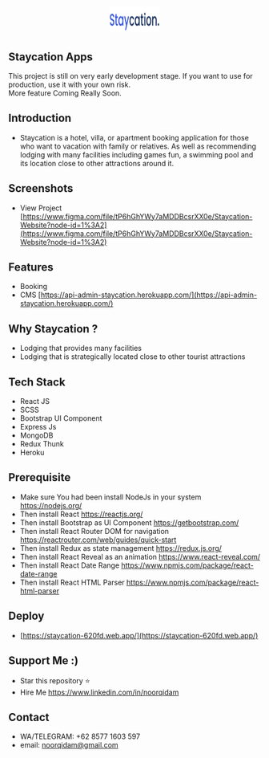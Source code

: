 <h1 align="center">
  <img src="./src/assets/images/logo.png" width="100" height="50"/>
</h1>

## Staycation Apps

This project is still on very early development stage. If you want to use for production, use it with your own risk.
<br>More feature Coming Really Soon.

## Introduction

- Staycation is a hotel, villa, or apartment booking application for those who want to vacation with family or relatives. As well as recommending lodging with many facilities including games fun, a swimming pool and its location close to other attractions around it.

## Screenshots

- View Project [https://www.figma.com/file/tP6hGhYWy7aMDDBcsrXX0e/Staycation-Website?node-id=1%3A2](https://www.figma.com/file/tP6hGhYWy7aMDDBcsrXX0e/Staycation-Website?node-id=1%3A2)

## Features

- Booking
- CMS [https://api-admin-staycation.herokuapp.com/](https://api-admin-staycation.herokuapp.com/)

## Why Staycation ?

- Lodging that provides many facilities
- Lodging that is strategically located close to other tourist attractions

## Tech Stack

- React JS
- SCSS
- Bootstrap UI Component
- Express Js
- MongoDB
- Redux Thunk
- Heroku

## Prerequisite

- Make sure You had been install NodeJs in your system https://nodejs.org/
- Then install React https://reactjs.org/
- Then install Bootstrap as UI Component https://getbootstrap.com/
- Then install React Router DOM for navigation https://reactrouter.com/web/guides/quick-start
- Then install Redux as state management https://redux.js.org/
- Then install React Reveal as an animation https://www.react-reveal.com/
- Then install React Date Range https://www.npmjs.com/package/react-date-range
- Then install React HTML Parser https://www.npmjs.com/package/react-html-parser

## Deploy

- [https://staycation-620fd.web.app/](https://staycation-620fd.web.app/)

## Support Me :)

- Star this repository :star:
- Hire Me https://www.linkedin.com/in/noorqidam

## Contact

- WA/TELEGRAM: +62 8577 1603 597
- email: noorqidam@gmail.com
